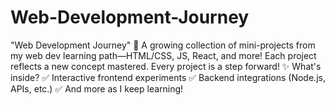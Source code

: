 # Web-Development-Journey
"Web Development Journey" 🚀 A growing collection of mini-projects from my web dev learning path—HTML/CSS, JS, React, and more! Each project reflects a new concept mastered. Every project is a step forward! ✨ What's inside? ✅ Interactive frontend experiments  ✅ Backend integrations (Node.js, APIs, etc.) ✅ And more as I keep learning! 
